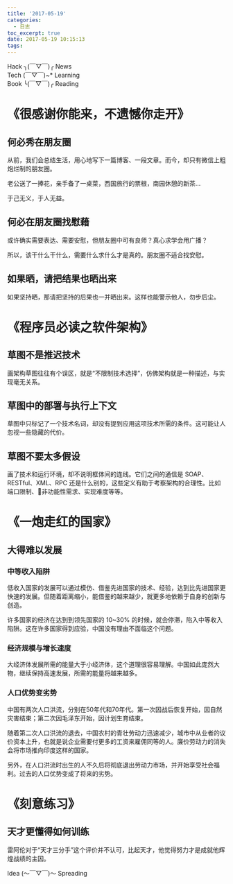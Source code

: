 ```yaml
---
title: '2017-05-19'
categories:
  - 日志
toc_excerpt: true
date: 2017-05-19 10:15:13
tags:
---
```


<div class="hr-sect">Hack ╮(￣▽￣)╭ News</div>



<div class="hr-sect">Tech (￣▽￣)~* Learning</div>



<div class="hr-sect">Book ╰(￣▽￣)╭ Reading</div>

# 《很感谢你能来，不遗憾你走开》
## 何必秀在朋友圈
从前，我们会总结生活，用心地写下一篇博客、一段文章。而今，却只有微信上粗炮烂制的朋友圈。

老公送了一捧花，亲手备了一桌菜，西国旅行的票根，南园休憩的新茶...

于己无义，于人无益。

## 何必在朋友圈找慰藉
或许确实需要表达、需要安慰，但朋友圈中可有良师？真心求学会用广播？

所以，该干什么干什么，需要什么求什么才是真的。朋友圈不适合找安慰。

## 如果晒，请把结果也晒出来
如果坚持晒，那请把坚持的后果也一并晒出来。这样也能警示他人，勿步后尘。

# 《程序员必读之软件架构》
## 草图不是推迟技术
画架构草图往往有个误区，就是“不限制技术选择”，仿佛架构就是一种描述，与实现毫无关系。

## 草图中的部署与执行上下文
草图中只标记了一个技术名词，却没有提到应用这项技术所需的条件。这可能让人忽视一些隐藏的代价。

## 草图不要太多假设
画了技术和运行环境，却不说明框体间的连线。它们之间的通信是 SOAP、RESTful、XML、RPC 还是什么别的，这些定义有助于考察架构的合理性。比如端口限制、非功能性需求、实现难度等等。

# 《一炮走红的国家》

## 大得难以发展

### 中等收入陷阱
低收入国家的发展可以通过模仿、借鉴先进国家的技术、经验，达到比先进国家更快速的发展。但随着距离缩小，能借鉴的越来越少，就更多地依赖于自身的创新与创造。

许多国家的经济在达到到领先国家的 10~30% 的时候，就会停滞，陷入中等收入陷阱。这在许多国家得到应验，中国没有理由不面临这个问题。

### 经济规模与增长速度
大经济体发展所需的能量大于小经济体，这个道理很容易理解。中国如此庞然大物，继续保持高速发展，所需的能量将越来越多。

### 人口优势变劣势
中国有两次人口洪流，分别在50年代和70年代。第一次因战后恢复开始，因自然灾害结束；第二次因毛泽东开始，因计划生育结束。

随着第二次人口洪流的退去，中国农村的青壮劳动力迅速减少，城市中从业者的议价资本上升，也就是说企业需要付更多的工资来雇佣同等的人。廉价劳动力的消失会将市场推向印度这样的国家。

另外，在人口洪流时出生的人不久后将彻底退出劳动力市场，并开始享受社会福利。过去的人口优势变成了将来的劣势。

# 《刻意练习》
## 天才更懂得如何训练
雷阿伦对于“天才三分手”这个评价并不认可，比起天才，他觉得努力才是成就他辉煌战绩的主因。


<div class="hr-sect">Idea (～￣▽￣)～ Spreading</div>
